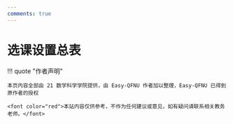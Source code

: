 ```yaml
---
comments: true
---
```


# 选课设置总表

!!! quote "作者声明"

    本页内容全部由 21 数学科学学院提供，由 Easy-QFNU 作者加以整理，Easy-QFNU 已得到原作者的授权

    <font color="red">本站内容仅供参考，不作为任何建议或意见，如有疑问请联系相关教务老师。</font>